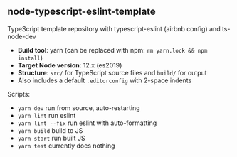 ## node-typescript-eslint-template

TypeScript template repository with typescript-eslint (airbnb config) and ts-node-dev

- **Build tool**: yarn (can be replaced with npm: `rm yarn.lock && npm install`)
- **Target Node version**: 12.x (es2019)
- **Structure**: `src/` for TypeScript source files and `build/` for output
- Also includes a default `.editorconfig` with 2-space indents

Scripts:

- `yarn dev` run from source, auto-restarting
- `yarn lint` run eslint
- `yarn lint --fix` run eslint with auto-formatting
- `yarn build` build to JS
- `yarn start` run built JS
- `yarn test` currently does nothing
